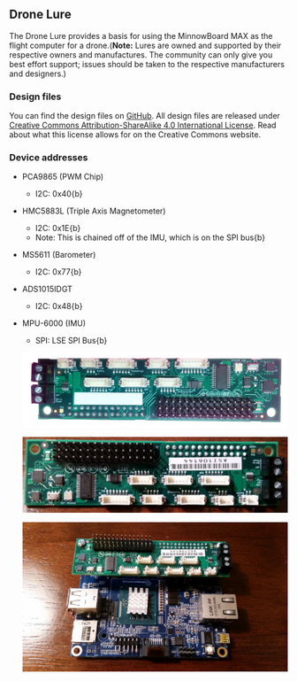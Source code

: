 ## Drone Lure

The Drone Lure provides a basis for using the MinnowBoard MAX as
the flight computer for a drone.(**Note:** Lures are owned and 
supported by their respective owners and manufactures. The community 
can only give you best effort support; issues should be taken to 
the respective manufacturers and designers.)

### Design files

You can find the design files on [GitHub](). All design files are released under [Creative Commons Attribution-ShareAlike 4.0 International License](http://creativecommons.org/licenses/by-sa/4.0/). Read about what this license allows for on the Creative Commons website.

### Device addresses

- PCA9865 (PWM Chip)
  - I2C: 0x40{b}
- HMC5883L (Triple Axis Magnetometer)
  - I2C: 0x1E{b}
  - Note: This is chained off of the IMU, which is on the SPI bus{b}
- MS5611 (Barometer)
  - I2C: 0x77{b}
- ADS1015IDGT
  - I2C: 0x48{b}
- MPU-6000 (IMU)
  - SPI: LSE SPI Bus{b}
  
  ![Drone Lure](pages/lures/1198px-Drone-lure.png)
  
  ![Drone Lure](pages/lures/1200px-Drone-lure2.jpg)
  
  ![Drone Lure on MinnowBoard](pages/lures/1200px-Drone-lure-on-minnow.jpg)
